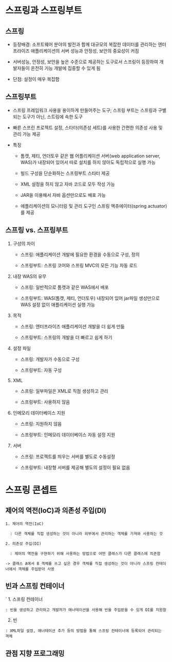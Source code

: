 # 스프링과 스프링부트

## 스프링
- 등장배경: 소프트웨어 분야의 발전과 함께 대규모의 복잡한 데이터를 관리하는 엔터프라이즈 애플리케이션의 서버 성능과 안정성, 보안의 중요성이 커짐

- 서버성능, 안정성, 보안을 높은 수준으로 제공하는 도구로서 스프링이 등장하여 개발자들이 온전히 기능 개발에 집중할 수 있게 됨

- 단점: 설정이 매우 복잡함

## 스프링부트
- 스프링 프레임워크 사용을 용이하게 만들어주는 도구; 스프링 부트는 스프링과 구별되는 도구가 아닌, 스트링에 속한 도구

- 빠른 스프린 프로젝트 설정, 스타터(의존성 세트)를 사용한 간편한 의존성 사용 및 관리 가능 제공

- 특징

  - 톰캣, 제티, 언더토우 같은 웹 어플리케이션 서버(web application server, WAS)가 내장되어 있어서 따로 설치를 하지 않아도 독립적으로 실행 가능

  - 빌드 구성을 단순화하는 스프링부트 스타터 제공

  - XML 설정을 하지 않고 자바 코드로 모두 작성 가능

  - JAR을 이용해서 자바 옵션만으로도 배포 가능

  - 애플리케이션의 모니터링 및 관리 도구인 스프링 액츄에이터(spring actuator)를 제공

## 스프링 vs. 스프링부트
1. 구성의 차이

   - 스프링: 애플리케이션 개발에 필요한 환경을 수동으로 구성, 정의
  
   - 스프링부트: 스프링 코어와 스프링 MVC의 모든 기능 자동 로드
  
2. 내장 WAS의 유무

   - 스프링: 일반적으로 톰캣과 같은 WAS에서 배포
  
   - 스프링부트: WAS(톰캣, 제티, 언더토우) 내장되어 있어 jar파일 생성만으로 WAS 설정 없이 애플리케이션 실행 가능
  
3. 목적

   - 스프링: 엔터프라이즈 애플리케이션 개발을 더 쉽게 만듦

   - 스프링부트: 스프링의 개발을 더 빠르고 쉽게 하기

5. 설정 파일

    - 스프링: 개발자가 수동으로 구성

   - 스프링부트: 자동 구성

7. XML
   
   - 스프링: 일부파일은 XML로 직점 생성하고 관리

   - 스프링부트: 사용하지 않음
     
9. 인메모리 데이터베이스 지원

   - 스프링: 지원하지 않음

   - 스프링부트: 인메모리 데이터베이스 자동 설정 지원

11. 서버

    - 스프링: 프로젝트를 띄우는 서버를 별도로 수동설정
      
    - 스프링부트: 내장형 서버를 제공해 별도의 설정이 필요 없음
   
# 스프링 콘셉트

## 제어의 역전(IoC)과 의존성 주입(DI)

    1. 제어의 역전(IoC)

      : 다른 객체를 직접 생성하는 것이 아니라 외부에서 관리하는 객체를 가져와 사용하는 것

    2. 의존성 주입(DI)

      : 제어의 역전을 구현하기 위해 사용하는 방법으로 어떤 클래스가 다른 클래스에 의존함

    -> 클래스 A에서 B 객체를 쓰고 싶은 경우 객체를 직접 생성하는 것이 아니라 스프링 컨테이너에서 객체를 주입받아 사용

## 빈과 스프링 컨테이너

` 1. 스프링 컨테이너

    : 빈을 생성하고 관리하고 개발자가 애너테이션을 사용해 빈을 주입받을 수 있게 DI를 지원함

  2. 빈

    : XML파일 설정, 애너테이션 추가 등의 방법을 통해 스프링 컨테이너에 등록되어 관리되는 객체

## 관점 지향 프로그래밍
